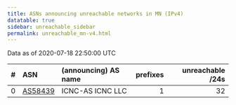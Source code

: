 ```yaml
---
title: ASNs announcing unreachable networks in MN (IPv4)
datatable: true
sidebar: unreachable_sidebar
permalink: unreachable_mn-v4.html
---
```


Data as of 2020-07-18 22:50:00 UTC


<div class="datatable-begin"></div>

|   # | ASN                                    | (announcing) AS name   |   prefixes |   unreachable /24s |
|----:|:---------------------------------------|:-----------------------|-----------:|-------------------:|
|   0 | [AS58439](unreachable_AS58439-v4.html) | ICNC-AS ICNC LLC       |          1 |                 32 |

<div class="datatable-end"></div>